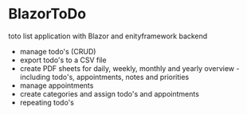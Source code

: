 # BlazorToDo
toto list application with Blazor and enityframework backend

- manage todo's (CRUD)
- export todo's to a CSV file
- create PDF sheets for daily, weekly, monthly and yearly overview - including todo's, appointments, notes and priorities
- manage appointments
- create categories and assign todo's and appointments
- repeating todo's
